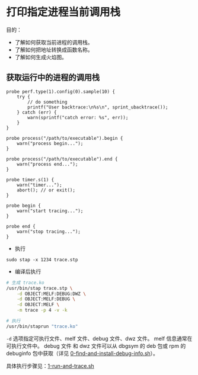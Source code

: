 # 打印指定进程当前调用栈

目的：

- 了解如何获取当前进程的调用栈。
- 了解如何把地址转换成函数名称。
- 了解如何生成火焰图。

## 获取运行中的进程的调用栈

```
probe perf.type(1).config(0).sample(10) {
    try {
        // do something
        printf("User backtrace:\n%s\n", sprint_ubacktrace());
    } catch (err) {
        warn(sprintf("catch error: %s", err));
    }
}

probe process("/path/to/executable").begin {
    warn("process begin...");
}

probe process("/path/to/executable").end {
    warn("process end...");
}

probe timer.s(1) {
    warn("timer...");
    abort(); // or exit();
}

probe begin {
    warn("start tracing...");
}

probe end {
    warn("stop tracing...");
}
```

- 执行

```
sudo stap -x 1234 trace.stp
```

- 编译后执行

```bash
# 生成 trace.ko
/usr/bin/stap trace.stp \
    -d OBJECT:MELF:DEBUG:DWZ \
    -d OBJECT:MELF:DEBUG \
    -d OBJECT:MELF \
    -m trace -p 4 -v -k

# 执行
/usr/bin/staprun "trace.ko"
```

`-d` 选项指定可执行文件、melf 文件、debug 文件、dwz 文件。
melf 信息通常在可执行文件中。
debug 文件 和 dwz 文件可以从 dbgsym 的 deb 包或 rpm 的 debuginfo 包中获取（详见 [0-find-and-install-debug-info.sh](0-find-and-install-debug-info.sh)）。

具体执行步骤见：[1-run-and-trace.sh](1-run-and-trace.sh)
